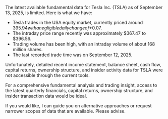The latest available fundamental data for Tesla Inc. (TSLA) as of September 13, 2025, is limited. Here is what we have:

- Tesla trades in the USA equity market, currently priced around $395.94 with a negligible daily change of +$0.07.
- The intraday price range recently was approximately $367.47 to $396.56.
- Trading volume has been high, with an intraday volume of about 168 million shares.
- The last recorded trade time was on September 12, 2025.

Unfortunately, detailed recent income statement, balance sheet, cash flow, capital returns, ownership structure, and insider activity data for TSLA were not accessible through the current tools.

For a comprehensive fundamental analysis and trading insight, access to the latest quarterly financials, capital returns, ownership structure, and insider transaction data would be ideal.

If you would like, I can guide you on alternative approaches or request narrower scopes of data that are available. Please advise.